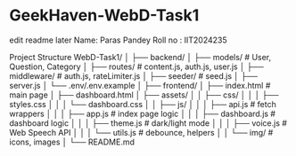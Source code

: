 # GeekHaven-WebD-Task1
edit readme later
Name: Paras Pandey
Roll no : IIT2024235

Project Structure
WebD-Task1/
│
├── backend/
│   ├── models/          # User, Question, Category
│   ├── routes/          # content.js, auth.js, user.js
│   ├── middleware/      # auth.js, rateLimiter.js
│   ├── seeder/          # seed.js
│   ├── server.js
│   └── .env/.env.example
│
├── frontend/
│   ├── index.html       # main page
│   ├── dashboard.html
│   ├── assets/
│   │   ├── css/
│   │   │   ├── styles.css
│   │   │   └── dashboard.css
│   │   ├── js/
│   │   │   ├── api.js         # fetch wrappers
│   │   │   ├── app.js         # index page logic
│   │   │   ├── dashboard.js   # dashboard logic
│   │   │   ├── theme.js       # dark/light mode
│   │   │   ├── voice.js       # Web Speech API
│   │   │   └── utils.js       # debounce, helpers
│   │   └── img/               # icons, images
│
└── README.md
